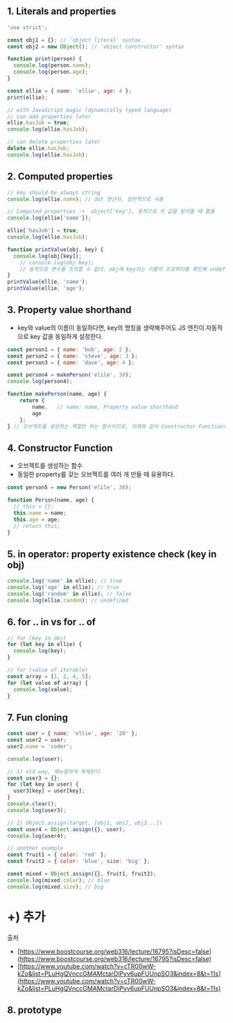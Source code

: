 ## 1. Literals and properties

```jsx
'use strict';

const obj1 = {}; // 'object literal' syntax
const obj2 = new Object(); // 'object constructor' syntax

function print(person) {
  console.log(person.name);
  console.log(person.age);
}

const ellie = { name: 'ellie', age: 4 };
print(ellie);

// with JavaScript magic (dynamically typed language)
// can add properties later
ellie.hasJob = true;
console.log(ellie.hasJob);

// can delete properties later
delete ellie.hasJob;
console.log(ellie.hasJob);
```

## 2. Computed properties

```jsx
// key should be always string
console.log(ellie.name); // dot 연산자, 일반적으로 사용

// Computed properties ->  object['key'], 동적으로 키 값을 받아올 때 활용
console.log(ellie['name']);

ellie['hasJob'] = true;
console.log(ellie.hasJob);

function printValue(obj, key) {
  console.log(obj[key]);
	// console.log(obj.key);
	// 동적으로 변수를 조작할 수 없다. obj에 key라는 이름의 프로퍼티를 확인해 undefiend를 반환.
}
printValue(ellie, 'name');
printValue(ellie, 'age');
```

## 3. Property value shorthand

- key와 value의 이름이 동일하다면, key의 명칭을 생략해주어도 JS 엔진이 자동적으로 key 값을 동일하게 설정한다.

```jsx
const person1 = { name: 'bob', age: 2 };
const person2 = { name: 'steve', age: 3 };
const person3 = { name: 'dave', age: 4 };

const person4 = makePerson('elile', 30);
console.log(person4);

function makePerson(name, age) {
	return {
		name,	// name: name, Property value shorthand
		age
	};	
} // 오브젝트를 생성하는 역할만 하는 함수이므로, 아래와 같이 Constructor Function으로 수정한다.
```

## 4. Constructor Function

- 오브젝트를 생성하는 함수
- 동일한 property를 갖는 오브젝트를 여러 개 만들 때 유용하다.

```jsx
const person5 = new Person('elile', 30);

function Person(name, age) {
  // this = {};
  this.name = name;
  this.age = age;
  // return this;
}
```

## 5. in operator: property existence check (key in obj)

```jsx
console.log('name' in ellie); // true
console.log('age' in ellie); // true
console.log('random' in ellie); // false
console.log(ellie.random); // undefined
```

## 6. for .. in vs for .. of

```jsx
// for (key in obj)
for (let key in ellie) {
  console.log(key);
}

// for (value of iterable)
const array = [1, 2, 4, 5];
for (let value of array) {
  console.log(value);
}
```

## 7. Fun cloning

```jsx
const user = { name: 'ellie', age: '20' };
const user2 = user;
user2.name = 'coder';

console.log(user);

// 1) old way, 매뉴얼하게 복제된다.
const user3 = {};
for (let key in user) {
  user3[key] = user[key];
}
console.clear();
console.log(user3);

// 2) Object.assign(target, [obj1, obj2, obj3...])
const user4 = Object.assign({}, user);
console.log(user4);

// another example
const fruit1 = { color: 'red' };
const fruit2 = { color: 'blue', size: 'big' };

const mixed = Object.assign({}, fruit1, fruit2);
console.log(mixed.color); // blue
console.log(mixed.size); // big
```

# +) 추가

출처

- [https://www.boostcourse.org/web316/lecture/16795?isDesc=false](https://www.boostcourse.org/web316/lecture/16795?isDesc=false)
- [https://www.youtube.com/watch?v=cTR00wW-kZo&list=PLuHgQVnccGMAMctarDlPyv6upFUUnpSO3&index=8&t=11s](https://www.youtube.com/watch?v=cTR00wW-kZo&list=PLuHgQVnccGMAMctarDlPyv6upFUUnpSO3&index=8&t=11s)

## 8. prototype